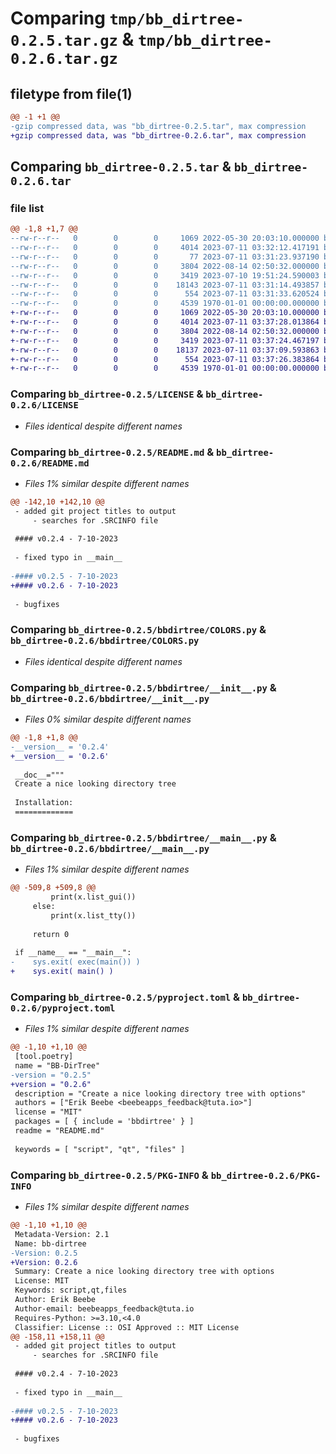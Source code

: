# Comparing `tmp/bb_dirtree-0.2.5.tar.gz` & `tmp/bb_dirtree-0.2.6.tar.gz`

## filetype from file(1)

```diff
@@ -1 +1 @@
-gzip compressed data, was "bb_dirtree-0.2.5.tar", max compression
+gzip compressed data, was "bb_dirtree-0.2.6.tar", max compression
```

## Comparing `bb_dirtree-0.2.5.tar` & `bb_dirtree-0.2.6.tar`

### file list

```diff
@@ -1,8 +1,7 @@
--rw-r--r--   0        0        0     1069 2022-05-30 20:03:10.000000 bb_dirtree-0.2.5/LICENSE
--rw-r--r--   0        0        0     4014 2023-07-11 03:32:12.417191 bb_dirtree-0.2.5/README.md
--rw-r--r--   0        0        0       77 2023-07-11 03:31:23.937190 bb_dirtree-0.2.5/bbdirtree/.__init__.py.kate-swp
--rw-r--r--   0        0        0     3804 2022-08-14 02:50:32.000000 bb_dirtree-0.2.5/bbdirtree/COLORS.py
--rw-r--r--   0        0        0     3419 2023-07-10 19:51:24.590003 bb_dirtree-0.2.5/bbdirtree/__init__.py
--rw-r--r--   0        0        0    18143 2023-07-11 03:31:14.493857 bb_dirtree-0.2.5/bbdirtree/__main__.py
--rw-r--r--   0        0        0      554 2023-07-11 03:31:33.620524 bb_dirtree-0.2.5/pyproject.toml
--rw-r--r--   0        0        0     4539 1970-01-01 00:00:00.000000 bb_dirtree-0.2.5/PKG-INFO
+-rw-r--r--   0        0        0     1069 2022-05-30 20:03:10.000000 bb_dirtree-0.2.6/LICENSE
+-rw-r--r--   0        0        0     4014 2023-07-11 03:37:28.013864 bb_dirtree-0.2.6/README.md
+-rw-r--r--   0        0        0     3804 2022-08-14 02:50:32.000000 bb_dirtree-0.2.6/bbdirtree/COLORS.py
+-rw-r--r--   0        0        0     3419 2023-07-11 03:37:24.467197 bb_dirtree-0.2.6/bbdirtree/__init__.py
+-rw-r--r--   0        0        0    18137 2023-07-11 03:37:09.593863 bb_dirtree-0.2.6/bbdirtree/__main__.py
+-rw-r--r--   0        0        0      554 2023-07-11 03:37:26.383864 bb_dirtree-0.2.6/pyproject.toml
+-rw-r--r--   0        0        0     4539 1970-01-01 00:00:00.000000 bb_dirtree-0.2.6/PKG-INFO
```

### Comparing `bb_dirtree-0.2.5/LICENSE` & `bb_dirtree-0.2.6/LICENSE`

 * *Files identical despite different names*

### Comparing `bb_dirtree-0.2.5/README.md` & `bb_dirtree-0.2.6/README.md`

 * *Files 1% similar despite different names*

```diff
@@ -142,10 +142,10 @@
 - added git project titles to output
     - searches for .SRCINFO file
 
 #### v0.2.4 - 7-10-2023
 
 - fixed typo in __main__
 
-#### v0.2.5 - 7-10-2023
+#### v0.2.6 - 7-10-2023
 
 - bugfixes
```

### Comparing `bb_dirtree-0.2.5/bbdirtree/COLORS.py` & `bb_dirtree-0.2.6/bbdirtree/COLORS.py`

 * *Files identical despite different names*

### Comparing `bb_dirtree-0.2.5/bbdirtree/__init__.py` & `bb_dirtree-0.2.6/bbdirtree/__init__.py`

 * *Files 0% similar despite different names*

```diff
@@ -1,8 +1,8 @@
-__version__ = '0.2.4'
+__version__ = '0.2.6'
 
 __doc__="""
 Create a nice looking directory tree
 
 Installation:
 =============
```

### Comparing `bb_dirtree-0.2.5/bbdirtree/__main__.py` & `bb_dirtree-0.2.6/bbdirtree/__main__.py`

 * *Files 1% similar despite different names*

```diff
@@ -509,8 +509,8 @@
         print(x.list_gui())
     else:
         print(x.list_tty())
 
     return 0
 
 if __name__ == "__main__":
-    sys.exit( exec(main()) )
+    sys.exit( main() )
```

### Comparing `bb_dirtree-0.2.5/pyproject.toml` & `bb_dirtree-0.2.6/pyproject.toml`

 * *Files 1% similar despite different names*

```diff
@@ -1,10 +1,10 @@
 [tool.poetry]
 name = "BB-DirTree"
-version = "0.2.5"
+version = "0.2.6"
 description = "Create a nice looking directory tree with options"
 authors = ["Erik Beebe <beebeapps_feedback@tuta.io>"]
 license = "MIT"
 packages = [ { include = 'bbdirtree' } ]
 readme = "README.md"
 
 keywords = [ "script", "qt", "files" ]
```

### Comparing `bb_dirtree-0.2.5/PKG-INFO` & `bb_dirtree-0.2.6/PKG-INFO`

 * *Files 1% similar despite different names*

```diff
@@ -1,10 +1,10 @@
 Metadata-Version: 2.1
 Name: bb-dirtree
-Version: 0.2.5
+Version: 0.2.6
 Summary: Create a nice looking directory tree with options
 License: MIT
 Keywords: script,qt,files
 Author: Erik Beebe
 Author-email: beebeapps_feedback@tuta.io
 Requires-Python: >=3.10,<4.0
 Classifier: License :: OSI Approved :: MIT License
@@ -158,11 +158,11 @@
 - added git project titles to output
     - searches for .SRCINFO file
 
 #### v0.2.4 - 7-10-2023
 
 - fixed typo in __main__
 
-#### v0.2.5 - 7-10-2023
+#### v0.2.6 - 7-10-2023
 
 - bugfixes
```

